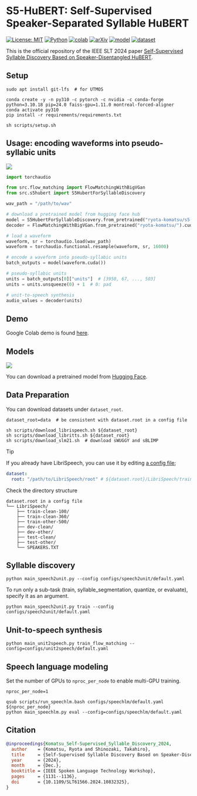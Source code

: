 # S5-HuBERT: Self-Supervised Speaker-Separated Syllable HuBERT

[![License: MIT](https://img.shields.io/badge/License-MIT-yellow.svg)](https://opensource.org/licenses/MIT)
[![Python](https://img.shields.io/badge/python-3.10-blue.svg)](https://www.python.org)
[![colab](https://colab.research.google.com/assets/colab-badge.svg)](https://colab.research.google.com/github/ryota-komatsu/speaker_disentangled_hubert/blob/main/demo.ipynb)
[![arXiv](https://img.shields.io/badge/arXiv-Paper-<COLOR>.svg)](https://arxiv.org/abs/2409.10103)
[![model](https://img.shields.io/badge/%F0%9F%A4%97-Models-blue)](https://huggingface.co/ryota-komatsu/s5-hubert)
[![dataset](https://img.shields.io/badge/%F0%9F%A4%97-Datasets-blue)](https://huggingface.co/datasets/ryota-komatsu/libritts-r-s5-hubert-8192units)

This is the official repository of the IEEE SLT 2024 paper [Self-Supervised Syllable Discovery Based on Speaker-Disentangled HuBERT](https://arxiv.org/abs/2409.10103).

## Setup

```shell
sudo apt install git-lfs  # for UTMOS

conda create -y -n py310 -c pytorch -c nvidia -c conda-forge python=3.10.18 pip=24.0 faiss-gpu=1.11.0 montreal-forced-aligner
conda activate py310
pip install -r requirements/requirements.txt

sh scripts/setup.sh
```

## Usage: encoding waveforms into pseudo-syllabic units

![](figures/usage.png)

```python
import torchaudio

from src.flow_matching import FlowMatchingWithBigVGan
from src.s5hubert import S5HubertForSyllableDiscovery

wav_path = "/path/to/wav"

# download a pretrained model from hugging face hub
model = S5HubertForSyllableDiscovery.from_pretrained("ryota-komatsu/s5-hubert").cuda()
decoder = FlowMatchingWithBigVGan.from_pretrained("ryota-komatsu/").cuda()

# load a waveform
waveform, sr = torchaudio.load(wav_path)
waveform = torchaudio.functional.resample(waveform, sr, 16000)

# encode a waveform into pseudo-syllabic units
batch_outputs = model(waveform.cuda())

# pseudo-syllabic units
units = batch_outputs[0]["units"]  # [3950, 67, ..., 503]
units = units.unsqueeze(0) + 1  # 0: pad

# unit-to-speech synthesis
audio_values = decoder(units)
```

## Demo

Google Colab demo is found [here](https://colab.research.google.com/github/ryota-komatsu/speaker_disentangled_hubert/blob/main/demo.ipynb).

## Models

![](figures/model.png)

You can download a pretrained model from [Hugging Face](https://huggingface.co/ryota-komatsu/s5-hubert).

## Data Preparation

You can download datasets under `dataset_root`.
```shell
dataset_root=data  # be consistent with dataset.root in a config file

sh scripts/download_librispeech.sh ${dataset_root}
sh scripts/download_libritts.sh ${dataset_root}
sh scripts/download_slm21.sh  # download sWUGGY and sBLIMP
```

> [!TIP]
> If you already have LibriSpeech, you can use it by editing [a config file](configs/speech2unit/default.yaml#L13);
> ```yaml
> dataset:
>   root: "/path/to/LibriSpeech/root" # ${dataset.root}/LibriSpeech/train-clean-100, train-clean-360, ...
> ```

Check the directory structure
```
dataset.root in a config file
└── LibriSpeech/
    ├── train-clean-100/
    ├── train-clean-360/
    ├── train-other-500/
    ├── dev-clean/
    ├── dev-other/
    ├── test-clean/
    ├── test-other/
    └── SPEAKERS.TXT
```

## Syllable discovery

```shell
python main_speech2unit.py --config configs/speech2unit/default.yaml
```

To run only a sub-task (train, syllable_segmentation, quantize, or evaluate), specify it as an argument.

```shell
python main_speech2unit.py train --config configs/speech2unit/default.yaml
```

## Unit-to-speech synthesis

```shell
python main_unit2speech.py train_flow_matching --config=configs/unit2speech/default.yaml
```

## Speech language modeling

Set the number of GPUs to `nproc_per_node` to enable multi-GPU training.

```shell
nproc_per_node=1

qsub scripts/run_speechlm.bash configs/speechlm/default.yaml ${nproc_per_node}
python main_speechlm.py eval --config=configs/speechlm/default.yaml
```

## Citation

```bibtex
@inproceedings{Komatsu_Self-Supervised_Syllable_Discovery_2024,
  author    = {Komatsu, Ryota and Shinozaki, Takahiro},
  title     = {Self-Supervised Syllable Discovery Based on Speaker-Disentangled HuBERT},
  year      = {2024},
  month     = {Dec.},
  booktitle = {IEEE Spoken Language Technology Workshop},
  pages     = {1131--1136},
  doi       = {10.1109/SLT61566.2024.10832325},
}
```